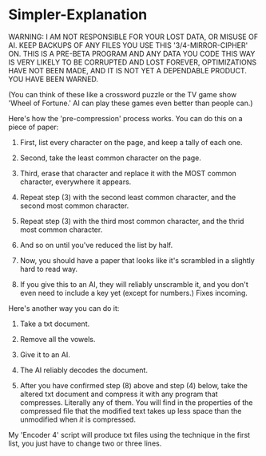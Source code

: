 # Simpler-Explanation

WARNING: I AM NOT RESPONSIBLE FOR YOUR LOST DATA, OR MISUSE OF AI. KEEP BACKUPS OF ANY FILES YOU USE THIS '3/4-MIRROR-CIPHER' ON. THIS IS A PRE-BETA PROGRAM AND ANY DATA YOU CODE THIS WAY IS VERY LIKELY TO BE CORRUPTED AND LOST FOREVER, OPTIMIZATIONS HAVE NOT BEEN MADE, AND IT IS NOT YET A DEPENDABLE PRODUCT. YOU HAVE BEEN WARNED.


(You can think of these like a crossword puzzle or the TV game show 'Wheel of Fortune.' AI can play these games even better than people can.)


Here's how the 'pre-compression' process works. You can do this on a piece of paper:

1) First, list every character on the page, and keep a tally of each one.
2) Second, take the least common character on the page.
3) Third, erase that character and replace it with the MOST common character, everywhere it appears.
4) Repeat step (3) with the second least common character, and the second most common character.
5) Repeat step (3) with the third most common character, and the thrid most common character.
6) And so on until you've reduced the list by half.

7) Now, you should have a paper that looks like it's scrambled in a slightly hard to read way.
8) If you give this to an AI, they will reliably unscramble it, and you don't even need to include a key yet (except for numbers.) Fixes incoming.

Here's another way you can do it:

1) Take a txt document.
2) Remove all the vowels.
3) Give it to an AI.
4) The AI reliably decodes the document.

5) After you have confirmed step (8) above and step (4) below, take the altered txt document and compress it with any program that compresses. Literally     any of them. You will find in the properties of the compressed file that the modified text takes up less space than the unmodified when *it* is           compressed.

My 'Encoder 4' script will produce txt files using the technique in the first list, you just have to change two or three lines.

